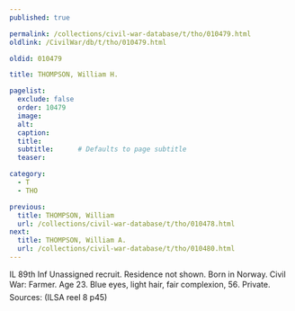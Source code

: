 ```yaml
---
published: true

permalink: /collections/civil-war-database/t/tho/010479.html
oldlink: /CivilWar/db/t/tho/010479.html

oldid: 010479

title: THOMPSON, William H.

pagelist:
  exclude: false
  order: 10479
  image: 
  alt:
  caption:
  title:
  subtitle:      # Defaults to page subtitle
  teaser:

category: 
  - T 
  - THO

previous:
  title: THOMPSON, William
  url: /collections/civil-war-database/t/tho/010478.html  
next:
  title: THOMPSON, William A.
  url: /collections/civil-war-database/t/tho/010480.html   
---
```

IL 89th Inf Unassigned recruit. Residence not shown. Born in Norway. Civil War: Farmer. Age 23. Blue eyes, light hair, fair complexion, 5&#146;6&#148;. Private. Sources: (ILSA reel 8 p45)